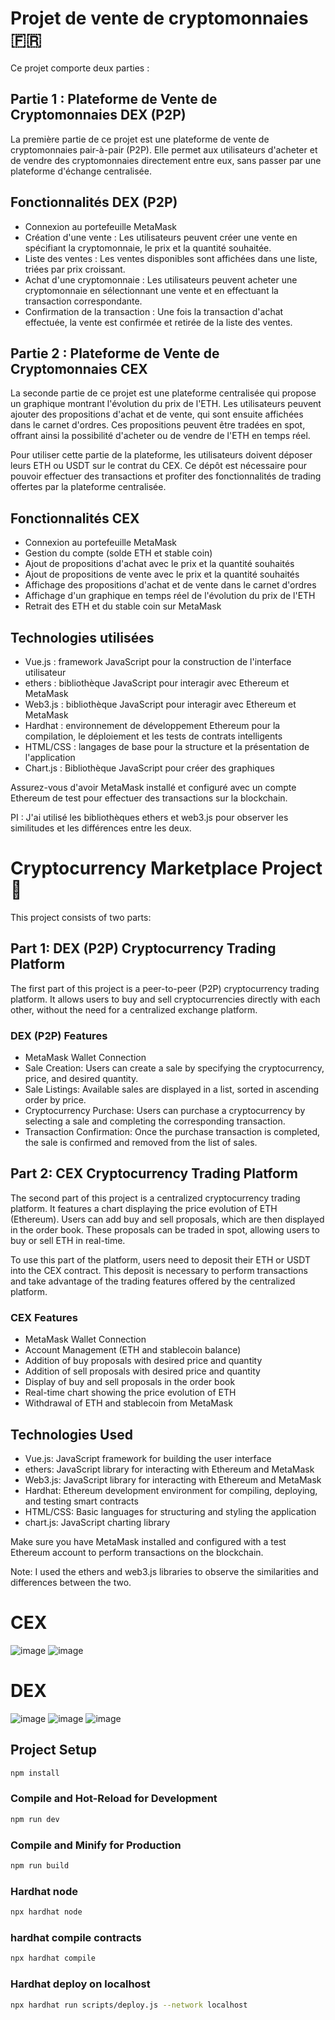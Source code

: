 # Projet de vente de cryptomonnaies 🇫🇷

Ce projet comporte deux parties :

 ## Partie 1 : Plateforme de Vente de Cryptomonnaies DEX (P2P)
 
La première partie de ce projet est une plateforme de vente de cryptomonnaies pair-à-pair (P2P). Elle permet aux utilisateurs d'acheter et de vendre des cryptomonnaies directement entre eux, sans passer par une plateforme d'échange centralisée.

## Fonctionnalités DEX (P2P)

- Connexion au portefeuille MetaMask
- Création d'une vente : Les utilisateurs peuvent créer une vente en spécifiant la cryptomonnaie, le prix et la quantité souhaitée.
- Liste des ventes : Les ventes disponibles sont affichées dans une liste, triées par prix croissant.
- Achat d'une cryptomonnaie : Les utilisateurs peuvent acheter une cryptomonnaie en sélectionnant une vente et en effectuant la transaction correspondante.
- Confirmation de la transaction : Une fois la transaction d'achat effectuée, la vente est confirmée et retirée de la liste des ventes.


## Partie 2 : Plateforme de Vente de Cryptomonnaies CEX

La seconde partie de ce projet est une plateforme centralisée qui propose un graphique montrant l'évolution du prix de l'ETH. Les utilisateurs peuvent ajouter des propositions d'achat et de vente, qui sont ensuite affichées dans le carnet d'ordres. Ces propositions peuvent être tradées en spot, offrant ainsi la possibilité d'acheter ou de vendre de l'ETH en temps réel.

Pour utiliser cette partie de la plateforme, les utilisateurs doivent déposer leurs ETH ou USDT sur le contrat du CEX. Ce dépôt est nécessaire pour pouvoir effectuer des transactions et profiter des fonctionnalités de trading offertes par la plateforme centralisée.

## Fonctionnalités CEX

- Connexion au portefeuille MetaMask
- Gestion du compte (solde ETH et stable coin)
- Ajout de propositions d'achat avec le prix et la quantité souhaités
- Ajout de propositions de vente avec le prix et la quantité souhaités
- Affichage des propositions d'achat et de vente dans le carnet d'ordres
- Affichage d'un graphique en temps réel de l'évolution du prix de l'ETH
- Retrait des ETH et du stable coin sur MetaMask


## Technologies utilisées

- Vue.js : framework JavaScript pour la construction de l'interface utilisateur
- ethers : bibliothèque JavaScript pour interagir avec Ethereum et MetaMask
- Web3.js : bibliothèque JavaScript pour interagir avec Ethereum et MetaMask
- Hardhat : environnement de développement Ethereum pour la compilation, le déploiement et les tests de contrats intelligents
- HTML/CSS : langages de base pour la structure et la présentation de l'application
- Chart.js : Bibliothèque JavaScript pour créer des graphiques


Assurez-vous d'avoir MetaMask installé et configuré avec un compte Ethereum de test pour effectuer des transactions sur la blockchain.

PI : J'ai utilisé les bibliothèques ethers et web3.js pour observer les similitudes et les différences entre les deux.


# Cryptocurrency Marketplace Project 🏴󠁧󠁢󠁥󠁮󠁧󠁿

This project consists of two parts:

## Part 1: DEX (P2P) Cryptocurrency Trading Platform

The first part of this project is a peer-to-peer (P2P) cryptocurrency trading platform. It allows users to buy and sell cryptocurrencies directly with each other, without the need for a centralized exchange platform.

### DEX (P2P) Features

- MetaMask Wallet Connection
- Sale Creation: Users can create a sale by specifying the cryptocurrency, price, and desired quantity.
- Sale Listings: Available sales are displayed in a list, sorted in ascending order by price.
- Cryptocurrency Purchase: Users can purchase a cryptocurrency by selecting a sale and completing the corresponding transaction.
- Transaction Confirmation: Once the purchase transaction is completed, the sale is confirmed and removed from the list of sales.

## Part 2: CEX Cryptocurrency Trading Platform

The second part of this project is a centralized cryptocurrency trading platform. It features a chart displaying the price evolution of ETH (Ethereum). Users can add buy and sell proposals, which are then displayed in the order book. These proposals can be traded in spot, allowing users to buy or sell ETH in real-time.

To use this part of the platform, users need to deposit their ETH or USDT into the CEX contract. This deposit is necessary to perform transactions and take advantage of the trading features offered by the centralized platform.

### CEX Features

- MetaMask Wallet Connection
- Account Management (ETH and stablecoin balance)
- Addition of buy proposals with desired price and quantity
- Addition of sell proposals with desired price and quantity
- Display of buy and sell proposals in the order book
- Real-time chart showing the price evolution of ETH
- Withdrawal of ETH and stablecoin from MetaMask

## Technologies Used

- Vue.js: JavaScript framework for building the user interface
- ethers: JavaScript library for interacting with Ethereum and MetaMask
- Web3.js: JavaScript library for interacting with Ethereum and MetaMask
- Hardhat: Ethereum development environment for compiling, deploying, and testing smart contracts
- HTML/CSS: Basic languages for structuring and styling the application
- chart.js: JavaScript charting library

Make sure you have MetaMask installed and configured with a test Ethereum account to perform transactions on the blockchain.

Note: I used the ethers and web3.js libraries to observe the similarities and differences between the two.

# CEX
![image](https://github.com/AurelienT34/Solidity/assets/47206310/f03cc703-21ad-48f3-b4fd-2b46a4e0f7ae)
![image](https://github.com/AurelienT34/Solidity/assets/47206310/65c2e858-070f-4884-89c3-cb4ee83bcf3d)


# DEX
![image](https://github.com/AurelienT34/Solidity/assets/47206310/85378c6f-6ce2-4e57-9507-902d5b9be07d)
![image](https://github.com/AurelienT34/Solidity/assets/47206310/dca94632-0ee3-44f3-a0ff-13d621edadb7)
![image](https://github.com/AurelienT34/Solidity/assets/47206310/b9f39d93-ac4c-42ed-ae53-922c7f52cd14)


## Project Setup

```sh
npm install
```

### Compile and Hot-Reload for Development

```sh
npm run dev
```

### Compile and Minify for Production

```sh
npm run build
```

### Hardhat node

```sh
npx hardhat node
```
### hardhat compile contracts

```sh
npx hardhat compile
```

### Hardhat deploy on localhost

```sh
npx hardhat run scripts/deploy.js --network localhost
```
